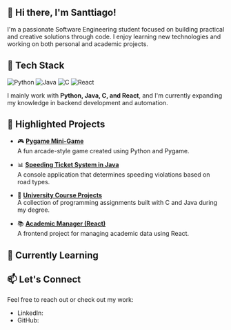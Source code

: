 ## 👋 Hi there, I'm Santtiago!

I'm a passionate Software Engineering student focused on building practical and creative solutions through code. I enjoy learning new technologies and working on both personal and academic projects.

## 🧰 Tech Stack

![Python](https://img.shields.io/badge/Python-3670A0?style=for-the-badge&logo=python&logoColor=ffdd54)
![Java](https://img.shields.io/badge/Java-ED8B00?style=for-the-badge&logo=java&logoColor=white)
![C](https://img.shields.io/badge/C-00599C?style=for-the-badge&logo=c&logoColor=white)
![React](https://img.shields.io/badge/React-20232A?style=for-the-badge&logo=react&logoColor=61DAFB)

I mainly work with **Python, Java, C, and React**, and I'm currently expanding my knowledge in backend development and automation.

## 📌 Highlighted Projects

- 🎮 **[Pygame Mini-Game](https://github.com/yourusername/pygame-mini-game)**  
  A fun arcade-style game created using Python and Pygame.

- 📊 **[Speeding Ticket System in Java](https://github.com/yourusername/java-speeding-ticket)**  
  A console application that determines speeding violations based on road types.

- 🧠 **[University Course Projects](https://github.com/yourusername/uni-projects)**  
  A collection of programming assignments built with C and Java during my degree.

- 📚 **[Academic Manager (React)](https://github.com/yourusername/react-academic-manager)**  
  A frontend project for managing academic data using React.

## 🧠 Currently Learning


## 📫 Let's Connect

Feel free to reach out or check out my work:

- LinkedIn:
- GitHub: 
